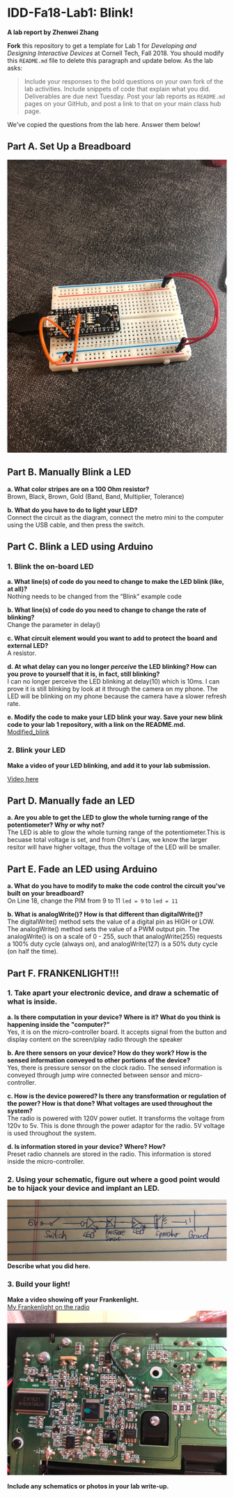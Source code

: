 # IDD-Fa18-Lab1: Blink!

**A lab report by Zhenwei Zhang**

**Fork** this repository to get a template for Lab 1 for *Developing and Designing Interactive Devices* at Cornell Tech, Fall 2018. You should modify this `README.md` file to delete this paragraph and update below. As the lab asks:

> Include your responses to the bold questions on your own fork of the lab activities. Include snippets of code that explain what you did. Deliverables are due next Tuesday. Post your lab reports as `README.md` pages on your GitHub, and post a link to that on your main class hub page.

We've copied the questions from the lab here. Answer them below!

## Part A. Set Up a Breadboard

![Image1](https://github.com/ZhenweiZhang1995/IDD-Fa18-Lab1/blob/master/image1.jpg)


## Part B. Manually Blink a LED

**a. What color stripes are on a 100 Ohm resistor?**   
Brown, Black, Brown, Gold
(Band, Band, Multiplier, Tolerance)
 
**b. What do you have to do to light your LED?**  
Connect the circuit as the diagram, connect the metro mini to the computer using the USB cable, and then press the switch.


## Part C. Blink a LED using Arduino

### 1. Blink the on-board LED

**a. What line(s) of code do you need to change to make the LED blink (like, at all)?**  
Nothing needs to be changed from the “Blink” example code

**b. What line(s) of code do you need to change to change the rate of blinking?**  
Change the parameter in delay()

**c. What circuit element would you want to add to protect the board and external LED?**  
A resistor.
 
**d. At what delay can you no longer *perceive* the LED blinking? How can you prove to yourself that it is, in fact, still blinking?**  
 I can no longer perceive the LED blinking at delay(10) which is 10ms. I can prove it is still blinking by look at it through the camera on my phone. The LED will be blinking on my phone because the camera have a slower refresh rate.

**e. Modify the code to make your LED blink your way. Save your new blink code to your lab 1 repository, with a link on the README.md.** 
[Modified_blink](https://github.com/ZhenweiZhang1995/IDD-Fa18-Lab1/blob/master/Blink_modified.ino)


### 2. Blink your LED

**Make a video of your LED blinking, and add it to your lab submission.** 

[Video here](https://youtu.be/6gIY8t9rgQg)


## Part D. Manually fade an LED

**a. Are you able to get the LED to glow the whole turning range of the potentiometer? Why or why not?**  
The LED is able to glow the whole turning range of the potentiometer.This is becuase total voltage is set, and from Ohm's Law, we know the larger resitor will have higher voltage, thus the voltage of the LED will be smaller.

## Part E. Fade an LED using Arduino

**a. What do you have to modify to make the code control the circuit you've built on your breadboard?**  
On Line 18, change the PIM from 9 to 11
`led = 9`  to `led = 11`

**b. What is analogWrite()? How is that different than digitalWrite()?**  
The digitalWrite() method sets the value of a digital pin as HIGH or LOW.  
The analogWrite() method sets the value of a PWM output pin. The analogWrite() is on a scale of 0 - 255, such that analogWrite(255) requests a 100% duty cycle (always on), and analogWrite(127) is a 50% duty cycle (on half the time).


## Part F. FRANKENLIGHT!!!

### 1. Take apart your electronic device, and draw a schematic of what is inside. 

**a. Is there computation in your device? Where is it? What do you think is happening inside the "computer?"**  
Yes, it is on the micro-controller board. It accepts signal from the button and display content on the screen/play radio through the speaker

**b. Are there sensors on your device? How do they work? How is the sensed information conveyed to other portions of the device?**  
Yes, there is pressure sensor on the clock radio. The sensed information is conveyed through jump wire connected between sensor and micro-controller.

**c. How is the device powered? Is there any transformation or regulation of the power? How is that done? What voltages are used throughout the system?**  
The radio is powered with 120V power outlet. It transforms the voltage from 120v to 5v. This is done through the power adaptor for the radio. 5V voltage is used throughout the system.

**d. Is information stored in your device? Where? How?**  
Preset radio channels are stored in the radio. This information is stored inside the micro-controller.

### 2. Using your schematic, figure out where a good point would be to hijack your device and implant an LED.  
![Image of schematic](https://github.com/ZhenweiZhang1995/IDD-Fa18-Lab1/blob/master/image3.JPG)  
**Describe what you did here.**

### 3. Build your light!

**Make a video showing off your Frankenlight.**  
[My Frankenlight on the radio](https://youtu.be/modgPDKQcg8)
![Image of PC Board of the radio](https://github.com/ZhenweiZhang1995/IDD-Fa18-Lab1/blob/master/image2.jpeg)

**Include any schematics or photos in your lab write-up.**
